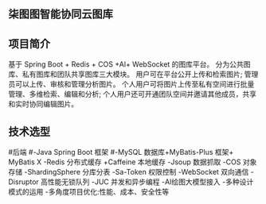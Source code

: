 ## 柒图图智能协同云图库
## 项目简介
基于 Spring Boot + Redis + COS +Al+ WebSocket 的图库平台。
分为公共图库、私有图库和团队共享图库三大模块。
用户可在平台公开上传和检索图片;
管理员可以上传、审核和管理分析图片。
个人用户可将图片上传至私有空间进行批量管理、多维检索、编辑和分析;
个人用户还可开通团队空间并邀请其他成员，共享和实时协同编辑图片。

## 技术选型
#后端
#-Java Spring Boot 框架
#-MySQL 数据库+MyBatis-Plus 框架+ MyBatis X
-Redis 分布式缓存 +Caffeine 本地缓存
-Jsoup 数据抓取
-COS 对象存储
-ShardingSphere 分库分表
-Sa-Token 权限控制
-WebSocket 双向通信
-Disruptor 高性能无锁队列
-JUC 并发和异步编程
-AI绘图大模型接入
-多种设计模式的运用
-多角度项目优化:性能、成本、安全性等
